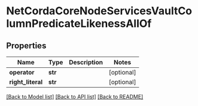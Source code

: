 # NetCordaCoreNodeServicesVaultColumnPredicateLikenessAllOf

## Properties
Name | Type | Description | Notes
------------ | ------------- | ------------- | -------------
**operator** | **str** |  | [optional] 
**right_literal** | **str** |  | [optional] 

[[Back to Model list]](../README.md#documentation-for-models) [[Back to API list]](../README.md#documentation-for-api-endpoints) [[Back to README]](../README.md)


